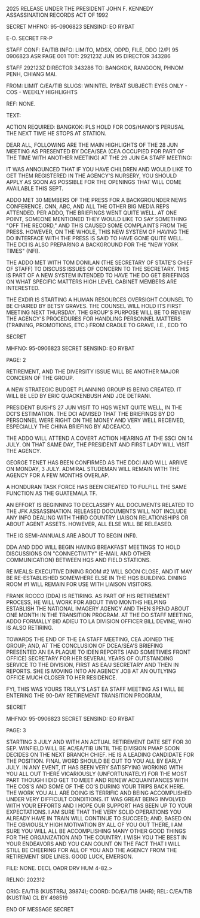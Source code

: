 2025 RELEASE UNDER THE PRESIDENT JOHN F. KENNEDY ASSASSINATION RECORDS ACT OF 1992

SECRET
MHFNO: 95-0906823 SENSIND: EO RYBAT

E-O. SECRET FR-P

STAFF
CONF: EA/TIB INFO: LIMITO, MDSX, ODPD, FILE, DDO (2/P)
95 0906823 ASR PAGE 001
TOT: 292123Z JUN 95 DIRECTOR 343286

STAFF 292123Z DIRECTOR 343286
TO: BANGKOK, RANGOON, PHNOM PENH, CHIANG MAI.

FROM: LIMIT C/EA/TIB
SLUGS: WNINTEL RYBAT
SUBJECT: EYES ONLY - COS - WEEKLY HIGHLIGHTS

REF: NONE.

TEXT:

ACTION REQUIRED: BANGKOK: PLS HOLD FOR COS/HANOI'S
PERUSAL THE NEXT TIME HE STOPS AT STATION.

DEAR ALL, FOLLOWING ARE THE MAIN HIGHLIGHTS OF THE 28 JUN
MEETING AS PRESENTED BY DCEA/SEA (CEA OCCUPIED FOR PART OF THE
TIME WITH ANOTHER MEETING) AT THE 29 JUN EA STAFF MEETING:

IT WAS ANNOUNCED THAT IF YOU HAVE CHILDREN AND
WOULD LIKE TO GET THEM REGISTERED IN THE AGENCY'S NURSERY, YOU
SHOULD APPLY AS SOON AS POSSIBLE FOR THE OPENINGS THAT WILL COME
AVAILABLE THIS SEPT.

ADDO MET 30 MEMBERS OF THE PRESS FOR A
BACKGROUNDER NEWS CONFERENCE. CNN, ABC, AND ALL THE OTHER BIG
MEDIA REPS ATTENDED. PER ADDO, THE BRIEFINGS WENT QUITE WELL. AT
ONE POINT, SOMEONE MENTIONED THEY WOULD LIKE TO SAY SOMETHING "OFF
THE RECORD," AND THIS CAUSED SOME COMPLAINTS FROM THE PRESS.
HOWEVER, ON THE WHOLE, THIS NEW SYSTEM OF HAVING THE DO INTERFACE
WITH THE PRESS IS SAID TO HAVE GONE QUITE WELL. THE DCI IS ALSO
PREPARING A BACKGROUND FOR THE "NEW YORK TIMES" (NFI).

THE ADDO MET WITH TOM DONILAN (THE SECRETARY OF
STATE'S CHIEF OF STAFF) TO DISCUSS ISSUES OF CONCERN TO THE
SECRETARY. THIS IS PART OF A NEW SYSTEM INTENDED TO HAVE THE DO
GET BRIEFINGS ON WHAT SPECIFIC MATTERS HIGH LEVEL CABINET MEMBERS
ARE INTERESTED.

THE EXDIR IS STARTING A HUMAN RESOURCES OVERSIGHT
COUNSEL TO BE CHAIRED BY BETSY GRAVES. THE COUNSEL WILL HOLD ITS
FIRST MEETING NEXT THURSDAY. THE GROUP'S PURPOSE WILL BE TO
REVIEW THE AGENCY'S PROCEDURES FOR HANDLING PERSONNEL MATTERS
(TRAINING, PROMOTIONS, ETC.) FROM CRADLE TO GRAVE, I.E., EOD TO

SECRET

MHFNO: 95-0906823
SECRET
SENSIND: EO RYBAT

PAGE: 2

RETIREMENT, AND THE DIVERSITY ISSUE WILL BE ANOTHER MAJOR CONCERN
OF THE GROUP.

A NEW STRATEGIC BUDGET PLANNING GROUP IS BEING
CREATED. IT WILL BE LED BY ERIC QUACKENBUSH AND JOE DETRANI.

PRESIDENT BUSH'S 27 JUN VISIT TO HQS WENT QUITE
WELL, IN THE DCI'S ESTIMATION. THE DCI ADVISED THAT THE BRIEFINGS
BY DO PERSONNEL WERE RIGHT ON THE MONEY AND VERY WELL RECEIVED,
ESPECIALLY THE CHINA BRIEFING BY ADCEA/CO.

THE ADDO WILL ATTEND A COVERT ACTION HEARING AT
THE SSCI ON 14 JULY. ON THAT SAME DAY, THE PRESIDENT AND FIRST
LADY WILL VISIT THE AGENCY.

GEORGE TENET HAS BEEN CONFIRMED AS THE DDCI AND
WILL ARRIVE ON MONDAY, 3 JULY. ADMIRAL STUDEMAN WILL REMAIN WITH
THE AGENCY FOR A FEW MONTHS OVERLAP.

A HONDURAN TASK FORCE HAS BEEN CREATED TO FULFILL
THE SAME FUNCTION AS THE GUATEMALA TF.

AN EFFORT IS BEGINNING TO DECLASSIFY ALL
DOCUMENTS RELATED TO THE JFK ASSASSINATION. RELEASED DOCUMENTS
WILL NOT INCLUDE ANY INFO DEALING WITH THIRD COUNTRY LIAISON
RELATIONSHIPS OR ABOUT AGENT ASSETS. HOWEVER, ALL ELSE WILL BE
RELEASED.

THE IG SEMI-ANNUALS ARE ABOUT TO BEGIN (NFI).

DDA AND DDO WILL BEGIN HAVING BREAKFAST MEETINGS
TO HOLD DISCUSSIONS ON "CONNECTIVITY" (E-MAIL AND OTHER
COMMUNICATION) BETWEEN HQS AND FIELD STATIONS.

RE MEALS: EXECUTIVE DINING ROOM #2 WILL SOON
CLOSE, AND IT MAY BE RE-ESTABLISHED SOMEWHERE ELSE IN THE HQS
BUILDING. DINING ROOM #1 WILL REMAIN FOR USE WITH LIAISON
VISITORS.

FRANK ROCCO (DDA) IS RETIRING. AS PART OF HIS
RETIREMENT PROCESS, HE WILL WORK FOR ABOUT TWO MONTHS HELPING
ESTABLISH THE NATIONAL IMAGERY AGENCY AND THEN SPEND ABOUT ONE
MONTH IN THE TRANSITION PROGRAM. AT THE DO STAFF MEETING, ADDO
FORMALLY BID ADIEU TO LA DIVISION OFFICER BILL DEVINE, WHO IS ALSO
RETIRING.

TOWARDS THE END OF THE EA STAFF MEETING, CEA JOINED THE
GROUP; AND, AT THE CONCLUSION OF DCEA/SEA'S BRIEFING PRESENTED AN
EA PLAQUE TO IDEN REPORTS (AND SOMETIMES FRONT OFFICE) SECRETARY
FOR HER SEVERAL YEARS OF OUTSTANDING SERVICE TO THE DIVISION,
FIRST AS EA/J SECRETARY AND THEN IN REPORTS. SHE IS MOVING INTO
AN AGENCY JOB AT AN OUTLYING OFFICE MUCH CLOSER TO HER RESIDENCE.

FYI, THIS WAS YOURS TRULY'S LAST EA STAFF MEETING AS I
WILL BE ENTERING THE 90-DAY RETIREMENT TRANSITION PROGRAM,

SECRET

MHFNO: 95-0906823
SECRET
SENSIND: EO RYBAT

PAGE: 3

STARTING 3 JULY AND WITH AN ACTUAL RETIREMENT DATE SET FOR 30 SEP.
WINFIELD WILL BE AC/EA/TIB UNTIL THE DIVISION PMAP SOON DECIDES ON
THE NEXT BRANCH CHIEF. HE IS A LEADING CANDIDATE FOR THE
POSITION. FINAL WORD SHOULD BE OUT TO YOU ALL BY EARLY JULY. IN
ANY EVENT, IT HAS BEEN VERY SATISFYING WORKING WITH YOU ALL OUT
THERE VICARIOUSLY (UNFORTUNATELY) FOR THE MOST PART THOUGH I DID
GET TO MEET AND RENEW ACQUAINTANCES WITH THE COS'S AND SOME OF THE
CO'S DURING YOUR TRIPS BACK HERE. THE WORK YOU ALL ARE DOING IS
TERRIFIC AND BEING ACCOMPLISHED UNDER VERY DIFFICULT CONDITIONS.
IT WAS GREAT BEING INVOLVED WITH YOUR EFFORTS AND I HOPE OUR
SUPPORT HAS BEEN UP TO YOUR EXPECTATIONS. I AM SURE THAT THE VERY
SOLID OPERATIONS YOU ALREADY HAVE IN TRAIN WILL CONTINUE TO
SUCCEED; AND, BASED ON THE OBVIOUSLY HIGH MOTIVATION BY ALL OF YOU
OUT THERE, I AM SURE YOU WILL ALL BE ACCOMPLISHING MANY OTHER GOOD
THINGS FOR THE ORGANIZATION AND THE COUNTRY. I WISH YOU THE BEST
IN YOUR ENDEAVORS AND YOU CAN COUNT ON THE FACT THAT I WILL STILL
BE CHEERING FOR ALL OF YOU AND THE AGENCY FROM THE RETIREMENT SIDE
LINES. GOOD LUCK, EMERSON.

FILE: NONE. DECL OADR DRV HUM 4-82.>

RELNO: 202312

ORIG: EA/TIB (KUSTRRJ, 39874);
COORD: DC/EA/TIB (AHR);
REL: C/EA/TIB (KUSTRA) CL BY 498519

END OF MESSAGE
SECRET
